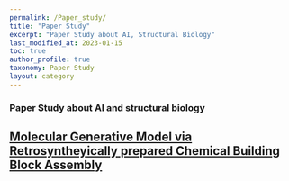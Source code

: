 ```yaml
---
permalink: /Paper_study/
title: "Paper Study"
excerpt: "Paper Study about AI, Structural Biology"
last_modified_at: 2023-01-15
toc: true
author_profile: true
taxonomy: Paper Study
layout: category
---
```


### Paper Study about AI and structural biology

## [Molecular Generative Model via Retrosyntheyically prepared Chemical Building Block Assembly](https://jasonkim8652.github.io/paperstudy/BBAR/)